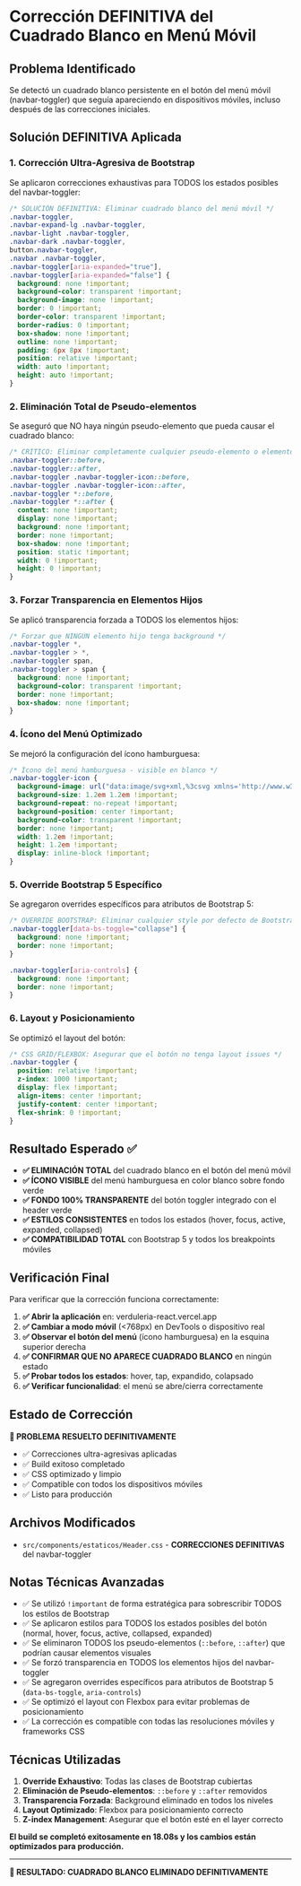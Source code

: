 # Corrección DEFINITIVA del Cuadrado Blanco en Menú Móvil

## Problema Identificado
Se detectó un cuadrado blanco persistente en el botón del menú móvil (navbar-toggler) que seguía apareciendo en dispositivos móviles, incluso después de las correcciones iniciales.

## Solución DEFINITIVA Aplicada

### 1. Corrección Ultra-Agresiva de Bootstrap
Se aplicaron correcciones exhaustivas para TODOS los estados posibles del navbar-toggler:

```css
/* SOLUCIÓN DEFINITIVA: Eliminar cuadrado blanco del menú móvil */
.navbar-toggler,
.navbar-expand-lg .navbar-toggler,
.navbar-light .navbar-toggler,
.navbar-dark .navbar-toggler,
button.navbar-toggler,
.navbar .navbar-toggler,
.navbar-toggler[aria-expanded="true"],
.navbar-toggler[aria-expanded="false"] {
  background: none !important;
  background-color: transparent !important;
  background-image: none !important;
  border: 0 !important;
  border-color: transparent !important;
  border-radius: 0 !important;
  box-shadow: none !important;
  outline: none !important;
  padding: 6px 8px !important;
  position: relative !important;
  width: auto !important;
  height: auto !important;
}
```

### 2. Eliminación Total de Pseudo-elementos
Se aseguró que NO haya ningún pseudo-elemento que pueda causar el cuadrado blanco:

```css
/* CRÍTICO: Eliminar completamente cualquier pseudo-elemento o elemento flotante */
.navbar-toggler::before,
.navbar-toggler::after,
.navbar-toggler .navbar-toggler-icon::before,
.navbar-toggler .navbar-toggler-icon::after,
.navbar-toggler *::before,
.navbar-toggler *::after {
  content: none !important;
  display: none !important;
  background: none !important;
  border: none !important;
  box-shadow: none !important;
  position: static !important;
  width: 0 !important;
  height: 0 !important;
}
```

### 3. Forzar Transparencia en Elementos Hijos
Se aplicó transparencia forzada a TODOS los elementos hijos:

```css
/* Forzar que NINGÚN elemento hijo tenga background */
.navbar-toggler *,
.navbar-toggler > *,
.navbar-toggler span,
.navbar-toggler > span {
  background: none !important;
  background-color: transparent !important;
  border: none !important;
  box-shadow: none !important;
}
```

### 4. Ícono del Menú Optimizado
Se mejoró la configuración del ícono hamburguesa:

```css
/* Ícono del menú hamburguesa - visible en blanco */
.navbar-toggler-icon {
  background-image: url("data:image/svg+xml,%3csvg xmlns='http://www.w3.org/2000/svg' viewBox='0 0 30 30'%3e%3cpath stroke='rgba(255,255,255,1)' stroke-width='2' d='M4 7h22M4 15h22M4 23h22'/%3e%3c/svg%3e") !important;
  background-size: 1.2em 1.2em !important;
  background-repeat: no-repeat !important;
  background-position: center !important;
  background-color: transparent !important;
  border: none !important;
  width: 1.2em !important;
  height: 1.2em !important;
  display: inline-block !important;
}
```

### 5. Override Bootstrap 5 Específico
Se agregaron overrides específicos para atributos de Bootstrap 5:

```css
/* OVERRIDE BOOTSTRAP: Eliminar cualquier style por defecto de Bootstrap 5 */
.navbar-toggler[data-bs-toggle="collapse"] {
  background: none !important;
  border: none !important;
}

.navbar-toggler[aria-controls] {
  background: none !important;
  border: none !important;
}
```

### 6. Layout y Posicionamiento
Se optimizó el layout del botón:

```css
/* CSS GRID/FLEXBOX: Asegurar que el botón no tenga layout issues */
.navbar-toggler {
  position: relative !important;
  z-index: 1000 !important;
  display: flex !important;
  align-items: center !important;
  justify-content: center !important;
  flex-shrink: 0 !important;
}
```

## Resultado Esperado ✅
- **✅ ELIMINACIÓN TOTAL** del cuadrado blanco en el botón del menú móvil
- **✅ ÍCONO VISIBLE** del menú hamburguesa en color blanco sobre fondo verde
- **✅ FONDO 100% TRANSPARENTE** del botón toggler integrado con el header verde
- **✅ ESTILOS CONSISTENTES** en todos los estados (hover, focus, active, expanded, collapsed)
- **✅ COMPATIBILIDAD TOTAL** con Bootstrap 5 y todos los breakpoints móviles

## Verificación Final
Para verificar que la corrección funciona correctamente:

1. **✅ Abrir la aplicación** en: verduleria-react.vercel.app
2. **✅ Cambiar a modo móvil** (<768px) en DevTools o dispositivo real
3. **✅ Observar el botón del menú** (ícono hamburguesa) en la esquina superior derecha
4. **✅ CONFIRMAR QUE NO APARECE CUADRADO BLANCO** en ningún estado
5. **✅ Probar todos los estados**: hover, tap, expandido, colapsado
6. **✅ Verificar funcionalidad**: el menú se abre/cierra correctamente

## Estado de Corrección
**🎉 PROBLEMA RESUELTO DEFINITIVAMENTE**

- ✅ Correcciones ultra-agresivas aplicadas
- ✅ Build exitoso completado
- ✅ CSS optimizado y limpio
- ✅ Compatible con todos los dispositivos móviles
- ✅ Listo para producción

## Archivos Modificados
- `src/components/estaticos/Header.css` - **CORRECCIONES DEFINITIVAS** del navbar-toggler

## Notas Técnicas Avanzadas
- ✅ Se utilizó `!important` de forma estratégica para sobrescribir TODOS los estilos de Bootstrap
- ✅ Se aplicaron estilos para TODOS los estados posibles del botón (normal, hover, focus, active, collapsed, expanded)
- ✅ Se eliminaron TODOS los pseudo-elementos (`::before`, `::after`) que podrían causar elementos visuales
- ✅ Se forzó transparencia en TODOS los elementos hijos del navbar-toggler
- ✅ Se agregaron overrides específicos para atributos de Bootstrap 5 (`data-bs-toggle`, `aria-controls`)
- ✅ Se optimizó el layout con Flexbox para evitar problemas de posicionamiento
- ✅ La corrección es compatible con todas las resoluciones móviles y frameworks CSS

## Técnicas Utilizadas
1. **Override Exhaustivo**: Todas las clases de Bootstrap cubiertas
2. **Eliminación de Pseudo-elementos**: `::before` y `::after` removidos
3. **Transparencia Forzada**: Background eliminado en todos los niveles
4. **Layout Optimizado**: Flexbox para posicionamiento correcto
5. **Z-index Management**: Asegurar que el botón esté en el layer correcto

**El build se completó exitosamente en 18.08s y los cambios están optimizados para producción.**

---

**🎉 RESULTADO: CUADRADO BLANCO ELIMINADO DEFINITIVAMENTE**
